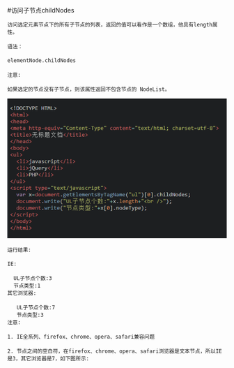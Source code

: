 #访问子节点childNodes



    访问选定元素节点下的所有子节点的列表，返回的值可以看作是一个数组，他具有length属性。

    语法：

    elementNode.childNodes

    注意:
    
    如果选定的节点没有子节点，则该属性返回不包含节点的 NodeList。
    
   ![](/assets/538405fa00010e6c05630357.jpg)


    运行结果:

    IE:

      UL子节点个数:3
      节点类型:1
    其它浏览器:

       UL子节点个数:7
       节点类型:3
    注意:

    1. IE全系列、firefox、chrome、opera、safari兼容问题

    2. 节点之间的空白符，在firefox、chrome、opera、safari浏览器是文本节点，所以IE是3，其它浏览器是7，如下图所示:
